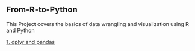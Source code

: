 ## From-R-to-Python
This Project covers the basics of data wrangling and visualization using R and Python

[1. dplyr and pandas](https://nlange93.github.io/From-R-to-Python/dpylr-to-pandas.html)
